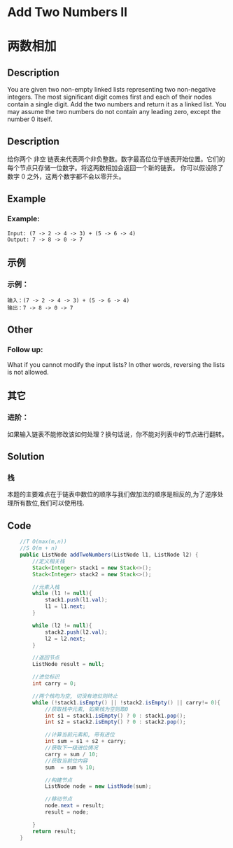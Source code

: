 # Add Two Numbers II
# 两数相加

## Description
You are given two non-empty linked lists representing two non-negative integers. The most significant digit comes first and each of their nodes contain a single digit. Add the two numbers and return it as a linked list.
You may assume the two numbers do not contain any leading zero, except the number 0 itself.


## Description
给你两个 非空 链表来代表两个非负整数。数字最高位位于链表开始位置。它们的每个节点只存储一位数字。将这两数相加会返回一个新的链表。
你可以假设除了数字 0 之外，这两个数字都不会以零开头。
  

## Example
### Example:
    Input: (7 -> 2 -> 4 -> 3) + (5 -> 6 -> 4)
    Output: 7 -> 8 -> 0 -> 7

## 示例
###  示例：
    输入：(7 -> 2 -> 4 -> 3) + (5 -> 6 -> 4)
    输出：7 -> 8 -> 0 -> 7

## Other
### Follow up:
What if you cannot modify the input lists? In other words, reversing the lists is not allowed.

## 其它
### 进阶：
如果输入链表不能修改该如何处理？换句话说，你不能对列表中的节点进行翻转。

## Solution
### 栈
本题的主要难点在于链表中数位的顺序与我们做加法的顺序是相反的,为了逆序处理所有数位,我们可以使用栈.


## Code 

```java
    //T O(max(m,n))
    //S O(m + n)
    public ListNode addTwoNumbers(ListNode l1, ListNode l2) {
        //定义相关栈
        Stack<Integer> stack1 = new Stack<>();
        Stack<Integer> stack2 = new Stack<>();

        //元素入栈
        while (l1 != null){
            stack1.push(l1.val);
            l1 = l1.next;
        }

        while (l2 != null){
            stack2.push(l2.val);
            l2 = l2.next;
        }

        //返回节点
        ListNode result = null;

        //进位标识
        int carry = 0;

        //两个栈均为空, 切没有进位则终止
        while (!stack1.isEmpty() || !stack2.isEmpty() || carry!= 0){
            //获取栈中元素, 如果栈为空则取0
            int s1 = stack1.isEmpty() ? 0 : stack1.pop();
            int s2 = stack2.isEmpty() ? 0 : stack2.pop();

            //计算当前元素和, 带有进位
            int sum = s1 + s2 + carry;
            //获取下一级进位情况
            carry = sum / 10;
            //获取当前位内容
            sum  = sum % 10;

            //构建节点
            ListNode node = new ListNode(sum);

            //移动节点
            node.next = result;
            result = node;

        }
        return result;
    }
```